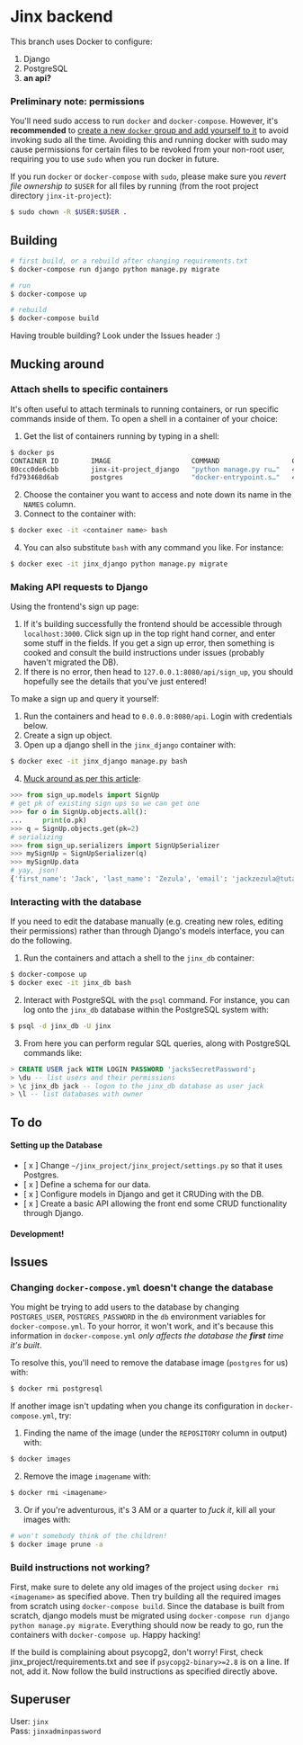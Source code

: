 # Jinx backend

This branch uses Docker to configure:
1. Django
1. PostgreSQL
1. **an api?**

### Preliminary note: permissions

You'll need sudo access to run `docker` and `docker-compose`. However, it's **recommended** to [create a new `docker` group and add yourself to it](https://docs.docker.com/engine/install/linux-postinstall/) to avoid invoking sudo all the time. Avoiding this and running docker with sudo may cause permissions for certain files to be revoked from your non-root user, requiring you to use `sudo` when you run docker in future.

If you run `docker` or `docker-compose` with `sudo`, please make sure you *revert file ownership to* `$USER` for all files by running (from the root project directory `jinx-it-project`):

```bash
$ sudo chown -R $USER:$USER .
```

## Building

```bash
# first build, or a rebuild after changing requirements.txt
$ docker-compose run django python manage.py migrate

# run
$ docker-compose up

# rebuild
$ docker-compose build
```

Having trouble building? Look under the Issues header :)

## Mucking around

### Attach shells to specific containers

It's often useful to attach terminals to running containers, or run specific commands inside of them. To open a shell in a container of your choice:

1. Get the list of containers running by typing in a shell:
```bash
$ docker ps
CONTAINER ID        IMAGE                    COMMAND                  CREATED             STATUS              PORTS                    NAMES
80ccc0de6cbb        jinx-it-project_django   "python manage.py ru…"   4 hours ago         Up 25 minutes       0.0.0.0:8080->8000/tcp   jinx_django
fd793468d6ab        postgres                 "docker-entrypoint.s…"   4 hours ago         Up 25 minutes       5432/tcp                 jinx_db
```
2. Choose the container you want to access and note down its name in the `NAMES` column.
3. Connect to the container with:
```bash
$ docker exec -it <container name> bash
```
4. You can also substitute `bash` with any command you like. For instance:
```bash
$ docker exec -it jinx_django python manage.py migrate
```

### Making API requests to Django

Using the frontend's sign up page:
1. If it's building successfully the frontend should be accessible through `localhost:3000`. Click sign up in the top right hand corner, and enter some stuff in the fields. If you get a sign up error, then something is cooked and consult the build instructions under issues (probably haven't migrated the DB).
2. If there is no error, then head to `127.0.0.1:8080/api/sign_up`, you should hopefully see the details that you've just entered!

To make a sign up and query it yourself:
1. Run the containers and head to `0.0.0.0:8080/api`. Login with credentials below.
1. Create a sign up object.
1. Open up a django shell in the `jinx_django` container with:
```bash
$ docker exec -it jinx_django manage.py bash
```
4. [Muck around as per this article](https://docs.djangoproject.com/en/3.1/intro/tutorial02/#playing-with-the-api):

```python
>>> from sign_up.models import SignUp
# get pk of existing sign ups so we can get one
>>> for o in SignUp.objects.all():
...     print(o.pk)
>>> q = SignUp.objects.get(pk=2)
# serializing
>>> from sign_up.serializers import SignUpSerializer
>>> mySignUp = SignUpSerializer(q)
>>> mySignUp.data
# yay, json!
{'first_name': 'Jack', 'last_name': 'Zezula', 'email': 'jackzezula@tuta.io', 'password': 'jackzezula'}
```

### Interacting with the database

If you need to edit the database manually (e.g. creating new roles, editing their permissions) rather than through Django's models interface, you can do the following.

1. Run the containers and attach a shell to the `jinx_db` container:
```bash
$ docker-compose up
$ docker exec -it jinx_db bash
```
2. Interact with PostgreSQL with the `psql` command. For instance, you can log onto the `jinx_db` database within the PostgreSQL system with:
```bash
$ psql -d jinx_db -U jinx
```
3. From here you can perform regular SQL queries, along with PostgreSQL commands like:
```sql
> CREATE USER jack WITH LOGIN PASSWORD 'jacksSecretPassword';
> \du -- list users and their permissions
> \c jinx_db jack -- logon to the jinx_db database as user jack
> \l -- list databases with owner
```

## To do

#### Setting up the Database
- [ x ] Change `~/jinx_project/jinx_project/settings.py` so that it uses Postgres.
- [ x ] Define a schema for our data.
- [ x ] Configure models in Django and get it CRUDing with the DB.
- [ x ] Create a basic API allowing the front end some CRUD functionality through Django.

#### Development!


## Issues

### Changing `docker-compose.yml` doesn't change the database

You might be trying to add users to the database by changing `POSTGRES_USER`, `POSTGRES_PASSWORD` in the `db` environment variables for `docker-compose.yml`. To your horror, it won't work, and it's because this information in `docker-compose.yml` *only affects the database the **first** time it's built*.

To resolve this, you'll need to remove the database image (`postgres` for us) with:

```bash
$ docker rmi postgresql
```

If another image isn't updating when you change its configuration in `docker-compose.yml`, try:
1. Finding the name of the image (under the `REPOSITORY` column in output) with:

```bash
$ docker images
```

2. Remove the image `imagename` with:

```bash
$ docker rmi <imagename>
```

3. Or if you're adventurous, it's 3 AM or a quarter to *fuck it*, kill all your images with:

```bash
# won't somebody think of the children!
$ docker image prune -a
```

### Build instructions not working?

First, make sure to delete any old images of the project using `docker rmi <imagename>` as specified above. Then try building all the required images from scratch using `docker-compose build`. Since the database is built from scratch, django models must be migrated using `docker-compose run django python manage.py migrate`. Everything should now be ready to go, run the containers with `docker-compose up`. Happy hacking!

If the build is complaining about psycopg2, don't worry! First, check jinx_project/requirements.txt and see if `psycopg2-binary>=2.8` is on a line. If not, add it. Now follow the build instructions as specified directly above. 

## Superuser

User: `jinx`\
Pass: `jinxadminpassword`
